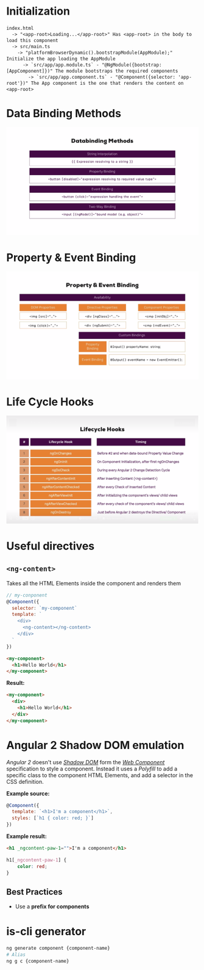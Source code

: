 # Initialization

```
index.html
  -> "<app-root>Loading...</app-root>" Has <app-root> in the body to load this component
  -> src/main.ts
    -> "platformBrowserDynamic().bootstrapModule(AppModule);" Initialize the app loading the AppModule
      -> `src/app/app.module.ts` - "@NgModule({bootstrap:[AppComponent]})" The module bootstraps the required components
        -> `src/app/app.component.ts` - "@Component({selector: 'app-root'})" The App component is the one that renders the content on <app-root>
```

# Data Binding Methods

![](docs/img/a2-data-binding-methods.png)

# Property & Event Binding

![](docs/img/a2-property-event-binding.png)

# Life Cycle Hooks

![](docs/img/a2-lifecycle-hooks.png)

# Useful directives

## `<ng-content>`

Takes all the HTML Elements inside the component and renders them

```js
// my-conponent
@Component({
  selector: `my-component`
  template: `
    <div>
      <ng-content></ng-content>
    </div>
  `
})
```

```html
<my-component>
  <h1>Hello World</h1>
</my-component>
```
**Result:**

```html
<my-component>
  <div>
    <h1>Hello World</h1>
  </div>
</my-component>
```

# Angular 2 Shadow DOM emulation

_Angular 2_ doesn't use [_Shadow DOM_](http://w3c.github.io/webcomponents/spec/shadow/) form the [_Web Component_](http://webcomponents.org/) specification to style a component.
Instead it uses a _Polyfill_ to add a specific class to the component HTML Elements, and add a selector in the CSS definition.

**Example source:**

```js
@Component({
  template: `<h1>I'm a component</h1>`,
  styles: [`h1 { color: red; }`]
})
```

**Example result:**

```html
<h1 _ngcontent-paw-1="">I'm a component</h1>
```

```css
h1[_ngcontent-paw-1] {
    color: red;
}
```

## Best Practices

* Use a **prefix for components**

# is-cli generator

```bash
ng generate component {component-name}
# Alias
ng g c {component-name}
```
